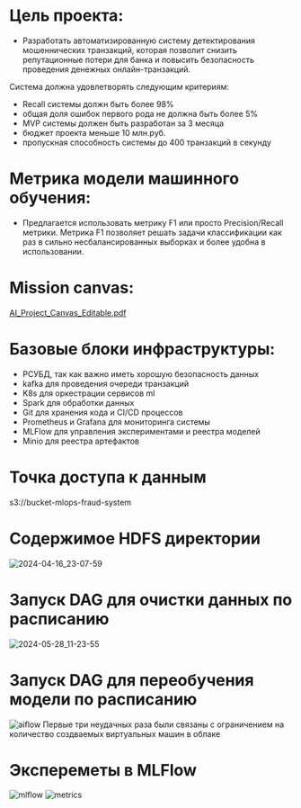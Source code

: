 # Цель проекта: 
- Разработать автоматизированную систему детектирования мошеннических транзакций, которая позволит снизить репутационные потери для банка и повысить безопасность проведения денежных онлайн-транзакций.

Система должна удовлетворять следующим критериям:
  - Recall системы должн быть более 98%
  - общая доля ошибок первого рода не должна быть более 5% 
  - MVP системы должен быть разработан за 3 месяца
  - бюджет проекта меньше 10 млн.руб.
  - пропускная способность системы до 400 транзакций в секунду


# Метрика модели машинного обучения:
- Предлагается использовать метрику F1 или просто Precision/Recall метрики. Метрика F1 позволяет решать задачи классификации как раз в сильно несбалансированных выборках и более удобна в использовании.  

# Mission canvas:

[AI_Project_Canvas_Editable.pdf](https://github.com/katerinagurina/otus_fraud_system/files/14731142/AI_Project_Canvas_Editable.pdf)

# Базовые блоки инфраструктуры:
- РСУБД, так как важно иметь хорошую безопасность данных
- kafka для проведения очереди транзакций
- K8s для оркестрации сервисов ml
- Spark для обработки данных
- Git для хранения кода и CI/CD процессов
- Prometheus и Grafana для мониторинга системы
- MLFlow для управления экспериментами и реестра моделей
- Minio для реестра артефактов

# Точка доступа к данным
s3://bucket-mlops-fraud-system


# Содержимое HDFS директории

![2024-04-16_23-07-59](https://github.com/katerinagurina/otus_fraud_system/assets/14828022/77ee71a7-caa2-4ce3-8202-2ec67894acd4)

# Запуск DAG для очистки данных по расписанию
![2024-05-28_11-23-55](https://github.com/katerinagurina/otus_fraud_system/assets/14828022/e315fab8-d059-47c6-90eb-5005199ddaa8)

# Запуск DAG для переобучения модели по расписанию
![aiflow](https://github.com/katerinagurina/otus_fraud_system/assets/14828022/9754e676-1b7d-4428-915f-e318d0e902fd)
Первые три неудачных раза были связаны с ограничением на количество создваемых виртуальных машин в облаке

# Экспереметы в MLFlow
![mlflow](https://github.com/katerinagurina/otus_fraud_system/assets/14828022/aa66e74d-8a35-49f9-84f6-f527859144c0)
![metrics](https://github.com/katerinagurina/otus_fraud_system/assets/14828022/64f87f5e-38d8-44f2-8d52-2b459fe5df7e)









